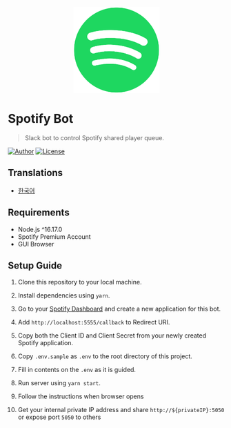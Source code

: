 <p align="center">
   <img src="public/icon.png" width="200px"/>
</p>

# Spotify Bot

> Slack bot to control Spotify shared player queue.

[![Author](https://img.shields.io/badge/author-RunFridge-green?style=flat)](https://github.com/hwhang0917)
[![License](https://img.shields.io/github/license/RunFridge/film-book)](https://github.com/hwhang0917/spotify-bot/blob/master/LICENSE)

## Translations

- [한국어](docs/README_ko.md)

## Requirements

- Node.js ^16.17.0
- Spotify Premium Account
- GUI Browser

## Setup Guide

1. Clone this repository to your local machine.

2. Install dependencies using `yarn`.

3. Go to your [Spotify Dashboard](https://developer.spotify.com/dashboard/applications) and create a new application for this bot.

4. Add `http://localhost:5555/callback` to Redirect URI.

5. Copy both the Client ID and Client Secret from your newly created Spotify application.

6. Copy `.env.sample` as `.env` to the root directory of this project.

7. Fill in contents on the `.env` as it is guided.

8. Run server using `yarn start`.

9. Follow the instructions when browser opens

10. Get your internal private IP address and share `http://${privateIP}:5050` or expose port `5050` to others
